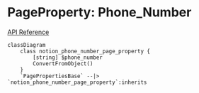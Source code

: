 # PageProperty: Phone_Number

[API Reference](https://developers.notion.com/reference/page-property-values#phone-number)

```mermaid
classDiagram
    class notion_phone_number_page_property {
        [string] $phone_number
        ConvertFromObject()
    }
    `PagePropertiesBase` --|> `notion_phone_number_page_property`:inherits
```
